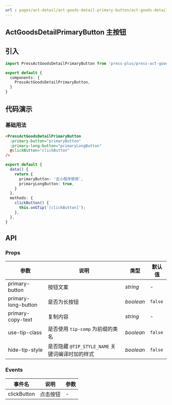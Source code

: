 ```yaml
---
url : pages/act-detail/act-goods-detail-primary-button/act-goods-detail-primary-button
---
```


## ActGoodsDetailPrimaryButton 主按钮


## 引入

```ts
import PressActGoodsDetailPrimaryButton from 'press-plus/press-act-goods-detail-primary-button/press-act-goods-detail-primary-button';

export default {
  components: {
    PressActGoodsDetailPrimaryButton,
  }
}
```

## 代码演示

### 基础用法

```html
<PressActGoodsDetailPrimaryButton
  :primary-button="primaryButton"
  :primary-long-button="primaryLongButton"
  @clickButton="clickButton"
/>
```

```ts
export default {
  data() {
    return {
      primaryButton: '去小程序使用',
      primaryLongButton: true,
    }
  },
  methods: {
    clickButton() {
      this.onGTip('[clickButton]');
    },
  },
}
```

## API

### Props

| 参数                | 说明                                            | 类型      | 默认值  |
| ------------------- | ----------------------------------------------- | --------- | ------- |
| primary-button      | 按钮文案                                        | _string_  | -       |
| primary-long-button | 是否为长按钮                                    | _boolean_ | `false` |
| primary-copy-text   | 复制内容                                        | _string_  | -       |
| use-tip-class       | 是否使用 `tip-comp` 为前缀的类名                | _boolean_ | `false` |
| hide-tip-style      | 是否隐藏 `@TIP_STYLE_NAME` 关键词编译时加的样式 | _boolean_ | `false` |

### Events

| 事件名      | 说明     | 参数 |
| ----------- | -------- | ---- |
| clickButton | 点击按钮 | -    |
